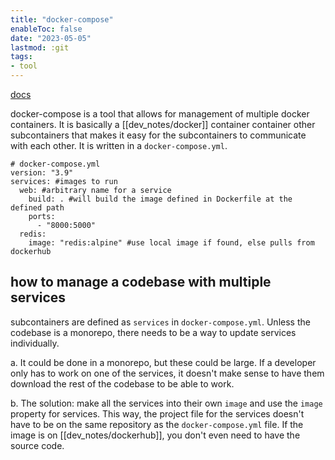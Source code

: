 ```yaml
---
title: "docker-compose"
enableToc: false
date: "2023-05-05"
lastmod: :git
tags:
- tool
---
```


[docs](https://docs.docker.com/compose/)

docker-compose is a tool that allows for management of multiple docker
containers. It is basically a [[dev_notes/docker]] container container other subcontainers
that makes it easy for the subcontainers to communicate with each other.
It is written in a `docker-compose.yml`.

```
# docker-compose.yml
version: "3.9"
services: #images to run
  web: #arbitrary name for a service
    build: . #will build the image defined in Dockerfile at the defined path
    ports:
      - "8000:5000"
  redis:
    image: "redis:alpine" #use local image if found, else pulls from dockerhub
```

## how to manage a codebase with multiple services

subcontainers are defined as `services` in `docker-compose.yml`. Unless the
codebase is a monorepo, there needs to be a way to update services individually.

a. It could be done in a monorepo, but these could be large. If a developer
only has to work on one of the services, it doesn't make sense to have
them download the rest of the codebase to be able to work. 

b. The solution: make all the services into their own `image` and use the `image`
property for services. This way, the project file for the services doesn't have
to be on the same repository as the `docker-compose.yml` file. If the image
is on [[dev_notes/dockerhub]], you don't even need to have the source code.